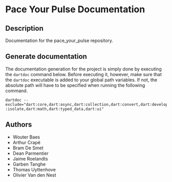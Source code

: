 # Pace Your Pulse Documentation
## Description
Documentation for the pace_your_pulse repository.

## Generate documentation
The documentation generation for the project is simply done by executing the `dartdoc` command below. Before executing it, however, make sure that the `dartdoc` executable is added to your global path variables. If not, the absolute path will have to be specified when running the following command.
  
```
dartdoc --exclude="dart:core,dart:async,dart:collection,dart:convert,dart:developer,dart:io,dart
:isolate,dart:math,dart:typed_data,dart:ui"
```

## Authors
- Wouter Baes
- Arthur Crapé
- Bram De Smet
- Dean Parmentier
- Jaime Roelandts
- Garben Tanghe
- Thomas Uyttenhove
- Olivier Van den Nest

